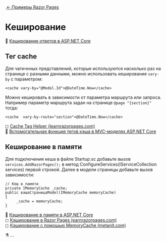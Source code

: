 .[← Примеры Razor Pages](/README.md)  

# Кеширование  
📘 [Кэширование ответов в ASP.NET Core](https://docs.microsoft.com/ru-ru/aspnet/core/performance/caching/response?view=aspnetcore-3.1)
## Тег cache
Для чатичнных представлений, которые используются насколько раз на странице с разными данными, можно использовать кеширование `vary-by` с параметром:
```
<cache vary-by="@Model.Id">@DateTime.Now</cache>
```
Можно кешировать в зависимости от параметра маршрута или запроса. Например параметр маршрута задан на странице `@page "{section}"` тогда:
```
<cache  vary-by-route="section">@DateTime.Now</cache>
```
◻ [Cache Tag Helper (learnrazorpages.com)](https://www.learnrazorpages.com/razor-pages/tag-helpers/cache-tag-helper)  
📘 [Вспомогательная функция тегов кэша в MVC-моделях ASP.NET Core](https://docs.microsoft.com/ru-ru/aspnet/core/mvc/views/tag-helpers/built-in/cache-tag-helper?view=aspnetcore-3.1)  

## Кеширование в памяти
Для подключения кеша в файле Startup.sc добавьте вызов `services.AddRazorPages();` в метод ConfigureServices(IServiceCollection services) первой строкой. Далее в модели страницы добавьте вызов зависимости:
```
// Кеш в памяти
private IMemoryCache _cache;
public вашаСтраницаModel(IMemoryCache memoryCache)
{
     _cache = memoryCache;
}
```


📘 [Кэширование в памяти в ASP.NET Core](https://docs.microsoft.com/ru-ru/aspnet/core/performance/caching/memory?view=aspnetcore-3.1)  
◻ [Кэширование в Razor Pages (earnrazorpages.com)](https://www.learnrazorpages.com/razor-pages/caching)   
◻ [Кэширование с помощью MemoryCache (metanit.com)](https://metanit.com/sharp/aspnet5/14.1.php)  

⚗ ...
